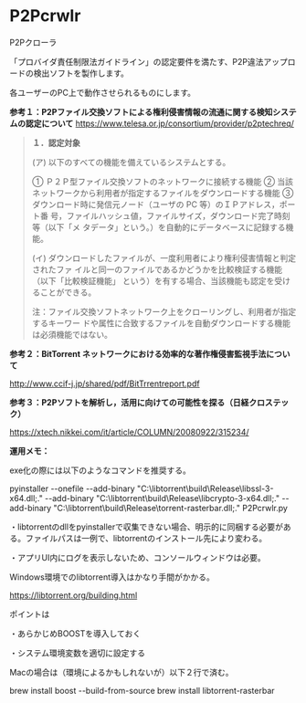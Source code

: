 # P2Pcrwlr
P2Pクローラ

「プロバイダ責任制限法ガイドライン」の認定要件を満たす、P2P違法アップロードの検出ソフトを製作します。

各ユーザーのPC上で動作させられるものにします。

<strong>参考１：P2Pファイル交換ソフトによる権利侵害情報の流通に関する検知システムの認定について</strong>
https://www.telesa.or.jp/consortium/provider/p2ptechreq/

<blockquote>
<strong>１．認定対象</strong>


(ア) 以下のすべての機能を備えているシステムとする。

① Ｐ２Ｐ型ファイル交換ソフトのネットワークに接続する機能
② 当該ネットワークから利用者が指定するファイルをダウンロードする機能
③ ダウンロード時に発信元ノード（ユーザの PC 等）のＩＰアドレス，ポート番
号，ファイルハッシュ値，ファイルサイズ，ダウンロード完了時刻等（以下「メ
タデータ」という。）を自動的にデータベースに記録する機能。


(イ) ダウンロードしたファイルが、一度利用者により権利侵害情報と判定されたファ
イルと同一のファイルであるかどうかを比較検証する機能（以下「比較検証機能」
という）を有する場合、当該機能も認定を受けることができる。


注：ファイル交換ソフトネットワーク上をクローリングし、利用者が指定するキーワー
ドや属性に合致するファイルを自動ダウンロードする機能は必須機能ではない。</blockquote>


<strong>参考２：BitTorrent ネットワークにおける効率的な著作権侵害監視手法について </strong>

http://www.ccif-j.jp/shared/pdf/BitTrrentreport.pdf

<strong>参考３：P2Pソフトを解析し，活用に向けての可能性を探る（日経クロステック） </strong>

https://xtech.nikkei.com/it/article/COLUMN/20080922/315234/


<strong>運用メモ：</strong>

exe化の際には以下のようなコマンドを推奨する。

pyinstaller --onefile --add-binary "C:\libtorrent\build\Release\libssl-3-x64.dll;." --add-binary "C:\libtorrent\build\Release\libcrypto-3-x64.dll;." --add-binary "C:\libtorrent\build\Release\torrent-rasterbar.dll;." P2Pcrwlr.py

・libtorrentのdllをpyinstallerで収集できない場合、明示的に同梱する必要がある。ファイルパスは一例で、libtorrentのインストール先により変わる。

・アプリUI内にログを表示しないため、コンソールウィンドウは必要。

Windows環境でのlibtorrent導入はかなり手間がかかる。

https://libtorrent.org/building.html


ポイントは

・あらかじめBOOSTを導入しておく

・システム環境変数を適切に設定する


Macの場合は（環境によるかもしれないが）以下２行で済む。

brew install boost --build-from-source
brew install libtorrent-rasterbar
